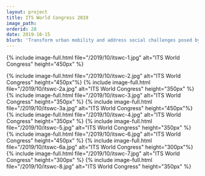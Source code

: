 ```yaml
---
layout: project
title: ITS World Congress 2019
image_path: 
orderid: 28
date: 2019-10-15
blurb: 'Transform urban mobility and address social challenges posed by city developments'
---
```


{% include image-full.html file="/2019/10/itswc-1.jpg" alt="ITS World Congress" height="450px" %}

<!--more-->

{% include image-full.html file="/2019/10/itswc-2.jpg" alt="ITS World Congress" height="450px"%}
{% include image-full.html file="/2019/10/itswc-2a.jpg" alt="ITS World Congress" height="350px" %}
{% include image-full.html file="/2019/10/itswc-3.jpg" alt="ITS World Congress" height="350px" %}
{% include image-full.html file="/2019/10/itswc-3a.jpg" alt="ITS World Congress" height="450px"%}
{% include image-full.html file="/2019/10/itswc-4.jpg" alt="ITS World Congress" height="350px" %}
{% include image-full.html file="/2019/10/itswc-5.jpg" alt="ITS World Congress" height="350px" %}
{% include image-full.html file="/2019/10/itswc-6.jpg" alt="ITS World Congress" height="450px" %}
{% include image-full.html file="/2019/10/itswc-6a.jpg" alt="ITS World Congress" height="300px"%}
{% include image-full.html file="/2019/10/itswc-7.jpg" alt="ITS World Congress" height="300px" %}
{% include image-full.html file="/2019/10/itswc-8.jpg" alt="ITS World Congress" height="350px" %}